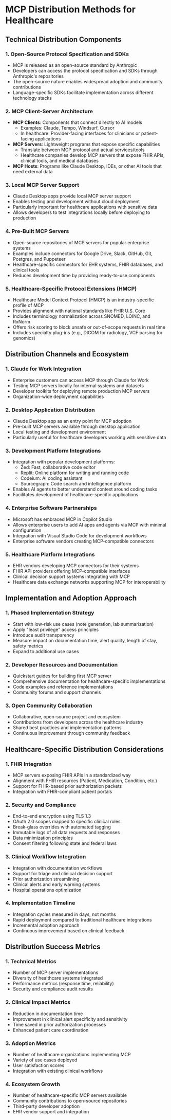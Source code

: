 # MCP Distribution Methods for Healthcare

## Technical Distribution Components

### 1. Open-Source Protocol Specification and SDKs
- MCP is released as an open-source standard by Anthropic
- Developers can access the protocol specification and SDKs through Anthropic's repositories
- The open-source nature enables widespread adoption and community contributions
- Language-specific SDKs facilitate implementation across different technology stacks

### 2. MCP Client-Server Architecture
- **MCP Clients**: Components that connect directly to AI models
  - Examples: Claude, Tempo, Windsurf, Cursor
  - In healthcare: Provider-facing interfaces for clinicians or patient-facing applications
- **MCP Servers**: Lightweight programs that expose specific capabilities
  - Translate between MCP protocol and actual services/tools
  - Healthcare companies develop MCP servers that expose FHIR APIs, clinical tools, and medical databases
- **MCP Hosts**: Programs like Claude Desktop, IDEs, or other AI tools that need external data

### 3. Local MCP Server Support
- Claude Desktop apps provide local MCP server support
- Enables testing and development without cloud deployment
- Particularly important for healthcare applications with sensitive data
- Allows developers to test integrations locally before deploying to production

### 4. Pre-Built MCP Servers
- Open-source repositories of MCP servers for popular enterprise systems
- Examples include connectors for Google Drive, Slack, GitHub, Git, Postgres, and Puppeteer
- Healthcare-specific connectors for EHR systems, FHIR databases, and clinical tools
- Reduces development time by providing ready-to-use components

### 5. Healthcare-Specific Protocol Extensions (HMCP)
- Healthcare Model Context Protocol (HMCP) is an industry-specific profile of MCP
- Provides alignment with national standards like FHIR U.S. Core
- Includes terminology normalization across SNOMED, LOINC, and RxNorm
- Offers risk scoring to block unsafe or out-of-scope requests in real time
- Includes specialty plug-ins (e.g., DICOM for radiology, VCF parsing for genomics)

## Distribution Channels and Ecosystem

### 1. Claude for Work Integration
- Enterprise customers can access MCP through Claude for Work
- Testing MCP servers locally for internal systems and datasets
- Developer toolkits for deploying remote production MCP servers
- Organization-wide deployment capabilities

### 2. Desktop Application Distribution
- Claude Desktop app as an entry point for MCP adoption
- Pre-built MCP servers available through desktop application
- Local testing and development environment
- Particularly useful for healthcare developers working with sensitive data

### 3. Development Platform Integrations
- Integration with popular development platforms:
  - Zed: Fast, collaborative code editor
  - Replit: Online platform for writing and running code
  - Codeium: AI coding assistant
  - Sourcegraph: Code search and intelligence platform
- Enables AI agents to better understand context around coding tasks
- Facilitates development of healthcare-specific applications

### 4. Enterprise Software Partnerships
- Microsoft has embraced MCP in Copilot Studio
- Allows enterprise users to add AI apps and agents via MCP with minimal configuration
- Integration with Visual Studio Code for development workflows
- Enterprise software vendors creating MCP-compatible connectors

### 5. Healthcare Platform Integrations
- EHR vendors developing MCP connectors for their systems
- FHIR API providers offering MCP-compatible interfaces
- Clinical decision support systems integrating with MCP
- Healthcare data exchange networks supporting MCP for interoperability

## Implementation and Adoption Approach

### 1. Phased Implementation Strategy
- Start with low-risk use cases (note generation, lab summarization)
- Apply "least privilege" access principles
- Introduce audit transparency
- Measure impact on documentation time, alert quality, length of stay, safety metrics
- Expand to additional use cases

### 2. Developer Resources and Documentation
- Quickstart guides for building first MCP server
- Comprehensive documentation for healthcare-specific implementations
- Code examples and reference implementations
- Community forums and support channels

### 3. Open Community Collaboration
- Collaborative, open-source project and ecosystem
- Contributions from developers across the healthcare industry
- Shared best practices and implementation patterns
- Continuous improvement through community feedback

## Healthcare-Specific Distribution Considerations

### 1. FHIR Integration
- MCP servers exposing FHIR APIs in a standardized way
- Alignment with FHIR resources (Patient, Medication, Condition, etc.)
- Support for FHIR-based prior authorization packets
- Integration with FHIR-compliant patient portals

### 2. Security and Compliance
- End-to-end encryption using TLS 1.3
- OAuth 2.0 scopes mapped to specific clinical roles
- Break-glass overrides with automated tagging
- Immutable logs of all data requests and responses
- Data minimization principles
- Consent filtering following state and federal laws

### 3. Clinical Workflow Integration
- Integration with documentation workflows
- Support for triage and clinical decision support
- Prior authorization streamlining
- Clinical alerts and early warning systems
- Hospital operations optimization

### 4. Implementation Timeline
- Integration cycles measured in days, not months
- Rapid deployment compared to traditional healthcare integrations
- Incremental adoption approach
- Continuous improvement based on clinical feedback

## Distribution Success Metrics

### 1. Technical Metrics
- Number of MCP server implementations
- Diversity of healthcare systems integrated
- Performance metrics (response time, reliability)
- Security and compliance audit results

### 2. Clinical Impact Metrics
- Reduction in documentation time
- Improvement in clinical alert specificity and sensitivity
- Time saved in prior authorization processes
- Enhanced patient care coordination

### 3. Adoption Metrics
- Number of healthcare organizations implementing MCP
- Variety of use cases deployed
- User satisfaction scores
- Integration with existing clinical workflows

### 4. Ecosystem Growth
- Number of healthcare-specific MCP servers available
- Community contributions to open-source repositories
- Third-party developer adoption
- EHR vendor support and integration
